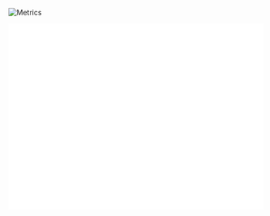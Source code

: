 ![Metrics](https://metrics.lecoq.io/YuboC?template=classic&base.activity=0&base.community=0&base.repositories=0&base.metadata=0&languages=1&languages.ignored=Jupyter%20Notebook&config.timezone=America%2FNew_York)

<!-- If you're using "master" as default branch -->
![Metrics](https://github.com/YuboC/YuboC/blob/master/github-metrics.svg)
